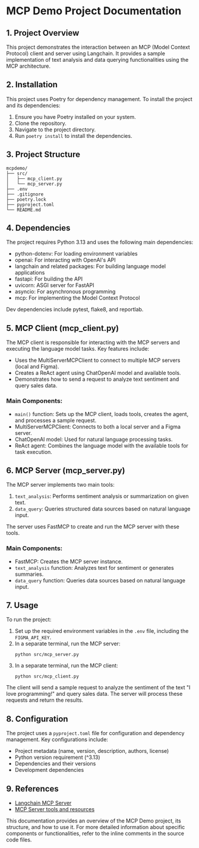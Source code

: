 # MCP Demo Project Documentation

## 1. Project Overview

This project demonstrates the interaction between an MCP (Model Context Protocol) client and server using Langchain. It provides a sample implementation of text analysis and data querying functionalities using the MCP architecture.

## 2. Installation

This project uses Poetry for dependency management. To install the project and its dependencies:

1. Ensure you have Poetry installed on your system.
2. Clone the repository.
3. Navigate to the project directory.
4. Run `poetry install` to install the dependencies.

## 3. Project Structure

```
mcpdemo/
├── src/
│   ├── mcp_client.py
│   └── mcp_server.py
├── .env
├── .gitignore
├── poetry.lock
├── pyproject.toml
└── README.md
```

## 4. Dependencies

The project requires Python 3.13 and uses the following main dependencies:

- python-dotenv: For loading environment variables
- openai: For interacting with OpenAI's API
- langchain and related packages: For building language model applications
- fastapi: For building the API
- uvicorn: ASGI server for FastAPI
- asyncio: For asynchronous programming
- mcp: For implementing the Model Context Protocol

Dev dependencies include pytest, flake8, and reportlab.

## 5. MCP Client (mcp_client.py)

The MCP client is responsible for interacting with the MCP servers and executing the language model tasks. Key features include:

- Uses the MultiServerMCPClient to connect to multiple MCP servers (local and Figma).
- Creates a ReAct agent using ChatOpenAI model and available tools.
- Demonstrates how to send a request to analyze text sentiment and query sales data.

### Main Components:

- `main()` function: Sets up the MCP client, loads tools, creates the agent, and processes a sample request.
- MultiServerMCPClient: Connects to both a local server and a Figma server.
- ChatOpenAI model: Used for natural language processing tasks.
- ReAct agent: Combines the language model with the available tools for task execution.

## 6. MCP Server (mcp_server.py)

The MCP server implements two main tools:

1. `text_analysis`: Performs sentiment analysis or summarization on given text.
2. `data_query`: Queries structured data sources based on natural language input.

The server uses FastMCP to create and run the MCP server with these tools.

### Main Components:

- FastMCP: Creates the MCP server instance.
- `text_analysis` function: Analyzes text for sentiment or generates summaries.
- `data_query` function: Queries data sources based on natural language input.

## 7. Usage

To run the project:

1. Set up the required environment variables in the `.env` file, including the `FIGMA_API_KEY`.
2. In a separate terminal, run the MCP server:
   ```
   python src/mcp_server.py
   ```
3. In a separate terminal, run the MCP client:
   ```
   python src/mcp_client.py
   ```

The client will send a sample request to analyze the sentiment of the text "I love programming!" and query sales data. The server will process these requests and return the results.

## 8. Configuration

The project uses a `pyproject.toml` file for configuration and dependency management. Key configurations include:

- Project metadata (name, version, description, authors, license)
- Python version requirement (^3.13)
- Dependencies and their versions
- Development dependencies

## 9. References

- [Langchain MCP Server](https://apidog.com/blog/langchain-mcp-server/)
- [MCP Server tools and resources](https://www.youtube.com/watch?v=-WogqfxWBbM)

This documentation provides an overview of the MCP Demo project, its structure, and how to use it. For more detailed information about specific components or functionalities, refer to the inline comments in the source code files.
